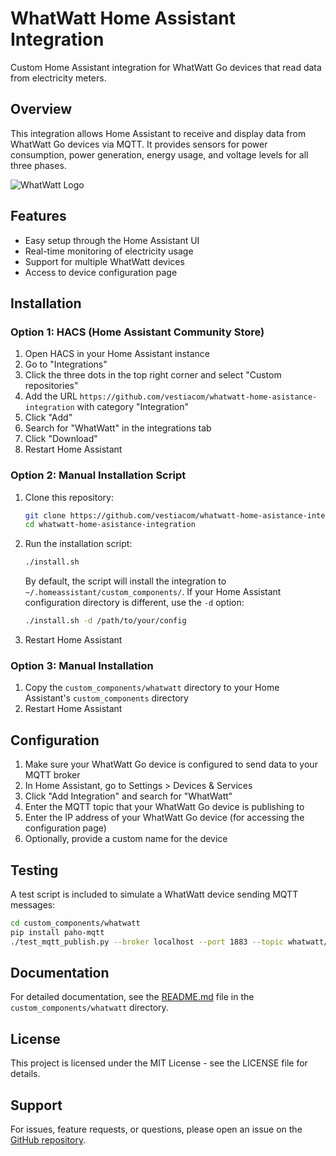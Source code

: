 # WhatWatt Home Assistant Integration

Custom Home Assistant integration for WhatWatt Go devices that read data from electricity meters.

## Overview

This integration allows Home Assistant to receive and display data from WhatWatt Go devices via MQTT. It provides sensors for power consumption, power generation, energy usage, and voltage levels for all three phases.

![WhatWatt Logo](https://via.placeholder.com/200x100?text=WhatWatt)

## Features

- Easy setup through the Home Assistant UI
- Real-time monitoring of electricity usage
- Support for multiple WhatWatt devices
- Access to device configuration page

## Installation

### Option 1: HACS (Home Assistant Community Store)

1. Open HACS in your Home Assistant instance
2. Go to "Integrations"
3. Click the three dots in the top right corner and select "Custom repositories"
4. Add the URL `https://github.com/vestiacom/whatwatt-home-asistance-integration` with category "Integration"
5. Click "Add"
6. Search for "WhatWatt" in the integrations tab
7. Click "Download"
8. Restart Home Assistant

### Option 2: Manual Installation Script

1. Clone this repository:
   ```bash
   git clone https://github.com/vestiacom/whatwatt-home-asistance-integration.git
   cd whatwatt-home-asistance-integration
   ```

2. Run the installation script:
   ```bash
   ./install.sh
   ```
   
   By default, the script will install the integration to `~/.homeassistant/custom_components/`. If your Home Assistant configuration directory is different, use the `-d` option:
   ```bash
   ./install.sh -d /path/to/your/config
   ```

3. Restart Home Assistant

### Option 3: Manual Installation

1. Copy the `custom_components/whatwatt` directory to your Home Assistant's `custom_components` directory
2. Restart Home Assistant

## Configuration

1. Make sure your WhatWatt Go device is configured to send data to your MQTT broker
2. In Home Assistant, go to Settings > Devices & Services
3. Click "Add Integration" and search for "WhatWatt"
4. Enter the MQTT topic that your WhatWatt Go device is publishing to
5. Enter the IP address of your WhatWatt Go device (for accessing the configuration page)
6. Optionally, provide a custom name for the device

## Testing

A test script is included to simulate a WhatWatt device sending MQTT messages:

```bash
cd custom_components/whatwatt
pip install paho-mqtt
./test_mqtt_publish.py --broker localhost --port 1883 --topic whatwatt/test --interval 10
```

## Documentation

For detailed documentation, see the [README.md](custom_components/whatwatt/README.md) file in the `custom_components/whatwatt` directory.

## License

This project is licensed under the MIT License - see the LICENSE file for details.

## Support

For issues, feature requests, or questions, please open an issue on the [GitHub repository](https://github.com/vestiacom/whatwatt-home-asistance-integration/issues).
